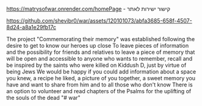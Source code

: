 https://matrysofwar.onrender.com/homePage  - קישור ישירות לאתר

https://github.com/shevibr0/war/assets/120101073/abfa3685-658f-4507-8d24-a8a1e29fb17c

The project "Commemorating their memory" was established following the desire to get to know our heroes up close
To leave pieces of information and the possibility for friends and relatives to leave a piece of memory that will be open and accessible to anyone who wants to remember, recall and be inspired by the saints who were killed on Kiddush D, just by virtue of being Jews
We would be happy if you could add information about a space you knew, a recipe he liked, a picture of you together, a sweet memory you have and want to share from him and to all those who don't know
There is an option to volunteer and read chapters of the Psalms for the uplifting of the souls of the dead
"# war" 

